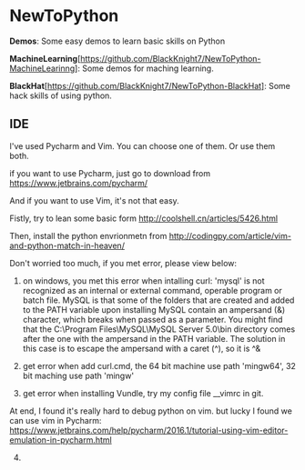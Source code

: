 # NewToPython

**Demos**: Some easy demos to learn basic skills on Python

**MachineLearning**[https://github.com/BlackKnight7/NewToPython-MachineLearinng]: Some demos for maching learning. 

**BlackHat**[https://github.com/BlackKnight7/NewToPython-BlackHat]: Some hack skills of using python.

## IDE
I've used Pycharm and Vim. You can choose one of them. Or use them both.

if you want to use Pycharm, just go to download from https://www.jetbrains.com/pycharm/ 

And if you want to use Vim, it's not that easy.

Fistly, try to lean some basic form http://coolshell.cn/articles/5426.html

Then, install the python envrionmetn from http://codingpy.com/article/vim-and-python-match-in-heaven/

Don't worried too much, if you met error, please view below:

1. on windows, you met this error when intalling curl: 'mysql' is not recognized as an internal or external command, operable program or batch file. MySQL is that some of the folders that are created and added to the PATH variable upon installing MySQL contain an ampersand (&) character, which breaks when passed as a parameter.
You might find that the C:\Program Files\MySQL\MySQL Server 5.0\bin directory comes after the one with the ampersand in the PATH variable.
The solution in this case is to escape the ampersand with a caret (^), so it is ^&

2. get error when add curl.cmd, the 64 bit machine use path 'mingw64', 32 bit maching use path 'mingw'

3. get error when installing Vundle, try my config file __vimrc in git.

At end, I found it's really hard to debug python on vim. but lucky I found we can use vim in Pycharm:
https://www.jetbrains.com/help/pycharm/2016.1/tutorial-using-vim-editor-emulation-in-pycharm.html

4. 
